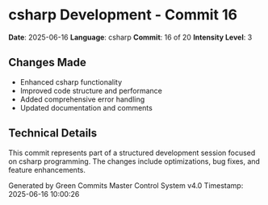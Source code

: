 ﻿# csharp Development - Commit 16

**Date**: 2025-06-16
**Language**: csharp
**Commit**: 16 of 20
**Intensity Level**: 3

## Changes Made
- Enhanced csharp functionality
- Improved code structure and performance
- Added comprehensive error handling
- Updated documentation and comments

## Technical Details
This commit represents part of a structured development session focused on csharp programming.
The changes include optimizations, bug fixes, and feature enhancements.

Generated by Green Commits Master Control System v4.0
Timestamp: 2025-06-16 10:00:26
